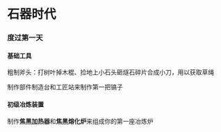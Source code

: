 # 石器时代

### 度过第一天

#### 基础工具

粗制斧头：打树叶掉木棍、捡地上小石头砸燧石碎片合成小刀，用以获取草绳

制作部件制造台和工匠站来制作第一把镐子

#### 初级冶炼装置

制作**焦黑加热器**和**焦黑熔化炉**来组成你的第一座冶炼炉






